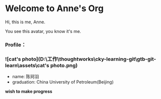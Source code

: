 # Welcome to Anne's Org

Hi, this is me, Anne.

You see this avatar, you know it's me.

### Profile：

### ![cat's photo](D:\工作\thoughtworks\cky-learning-git\gtb-git-learn\assets\cat's photo.png)

- name: 陈珂羽
- graduation: China University of Petroleum(Beijing)

**wish to make progress** 

